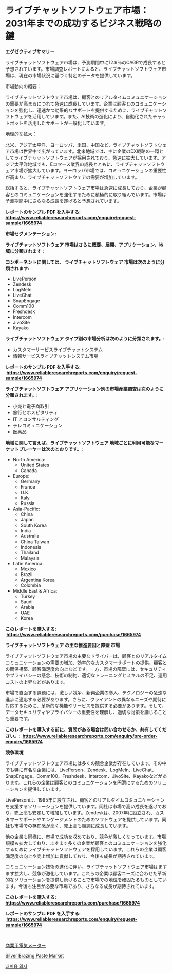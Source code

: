 <p><h1>ライブチャットソフトウェア市場：2031年までの成功するビジネス戦略の鍵</h1></p><p><strong>エグゼクティブサマリー</strong></p>
<p><p>ライブチャットソフトウェア市場は、予測期間中に12.9％のCAGRで成長すると予想されています。市場調査レポートによると、ライブチャットソフトウェア市場は、現在の市場状況に基づく特定のデータを提供しています。</p><p>市場動向の概要：</p><p>ライブチャットソフトウェア市場は、顧客とのリアルタイムコミュニケーションの需要が高まるにつれて急速に成長しています。企業は顧客とのコミュニケーションを強化し、迅速かつ効果的なサポートを提供するために、ライブチャットソフトウェアを活用しています。また、AI技術の進化により、自動化されたチャットボットを活用したサポートが一般化しています。</p><p>地理的な拡大：</p><p>北米、アジア太平洋、ヨーロッパ、米国、中国など、ライブチャットソフトウェア市場は世界中で広がっています。北米地域では、主に企業のDX戦略の一環としてライブチャットソフトウェアが採用されており、急速に拡大しています。アジア太平洋地域でも、Eコマース業界の成長とともに、ライブチャットソフトウェア市場が拡大しています。ヨーロッパ市場では、コミュニケーションの重要性が高まり、ライブチャットソフトウェアの需要が増加しています。</p><p>総括すると、ライブチャットソフトウェア市場は急速に成長しており、企業が顧客とのコミュニケーションを強化するために積極的に取り組んでいます。市場は予測期間中にさらなる成長を遂げると予想されています。</p></p>
<p><strong>レポートのサンプル PDF を入手する: <a href="https://www.reliableresearchreports.com/enquiry/request-sample/1665974">https://www.reliableresearchreports.com/enquiry/request-sample/1665974</a></strong></p>
<p><strong>市場セグメンテーション:</strong></p>
<p><strong> ライブチャットソフトウェア 市場はさらに概要、展開、アプリケーション、地域に分類されます :</strong></p>
<p><strong>コンポーネントに関しては、 ライブチャットソフトウェア 市場は次のように分類されます: &nbsp;</strong></p>
<p><ul><li>LivePerson</li><li>Zendesk</li><li>LogMeIn</li><li>LiveChat</li><li>SnapEngage</li><li>Comm100</li><li>Freshdesk</li><li>Intercom</li><li>JivoSite</li><li>Kayako</li></ul></p>
<p><strong> ライブチャットソフトウェア タイプ別の市場分析は次のように分類されます。:</strong></p>
<p><ul><li>カスタマーサービスライブチャットシステム</li><li>情報サービスライブチャットシステム市場</li></ul></p>
<p><strong>レポートのサンプル PDF を入手する: &nbsp;<a href="https://www.reliableresearchreports.com/enquiry/request-sample/1665974">https://www.reliableresearchreports.com/enquiry/request-sample/1665974</a></strong></p>
<p><strong> ライブチャットソフトウェア アプリケーション別の市場産業調査は次のように分類されます。:</strong></p>
<p><ul><li>小売と電子商取引</li><li>旅行とホスピタリティ</li><li>IT とコンサルティング</li><li>テレコミュニケーション</li><li>医薬品</li></ul></p>
<p><strong>地域に関して言えば、ライブチャットソフトウェア 地域ごとに利用可能なマーケットプレーヤーは次のとおりです。:</strong></p>
<p><ul>
    <li>
        North America:
        <ul>
            <li>United States</li>
            <li>Canada</li>
        </ul>
    </li>
    <li>
        Europe:
        <ul>
            <li>Germany</li>
            <li>France</li>
            <li>U.K.</li>
            <li>Italy</li>
            <li>Russia</li>
        </ul>
    </li>
    <li>
        Asia-Pacific:
        <ul>
            <li>China</li>
            <li>Japan</li>
            <li>South Korea</li>
            <li>India</li>
            <li>Australia</li>
            <li>China Taiwan</li>
            <li>Indonesia</li>
            <li>Thailand</li>
            <li>Malaysia</li>
        </ul>
    </li>
    <li>
        Latin America:
        <ul>
            <li>Mexico</li>
            <li>Brazil</li>
            <li>Argentina Korea</li>
            <li>Colombia</li>
        </ul>
    </li>
    <li>
        Middle East & Africa:
        <ul>
            <li>Turkey</li>
            <li>Saudi</li>
            <li>Arabia</li>
            <li>UAE</li>
            <li>Korea</li>
        </ul>
    </li>
    </ul></p>
<p><strong>このレポートを購入する: &nbsp;<a href="https://www.reliableresearchreports.com/purchase/1665974">https://www.reliableresearchreports.com/purchase/1665974</a></strong></p>
<p><strong>ライブチャットソフトウェア の主な推進要因と障壁 市場</strong></p>
<p><p>ライブチャットソフトウェア市場の主要なドライバーは、顧客とのリアルタイムコミュニケーションの需要の増加、効率的なカスタマーサポートの提供、顧客との関係構築、顧客満足度の向上などです。一方、市場の障壁には、セキュリティやプライバシーの懸念、技術の制約、適切なトレーニングとスキルの不足、運用コストの上昇などがあります。</p><p>市場で直面する課題には、激しい競争、新興企業の参入、テクノロジーの急速な進歩に適応する必要があります。さらに、クライアントの異なるニーズや期待に対応するために、革新的な機能やサービスを提供する必要があります。そして、データセキュリティやプライバシーの重要性を理解し、適切な対策を講じることも重要です。</p></p>
<p><strong>このレポートを購入する前に、質問がある場合は問い合わせるか、共有してください。:&nbsp; <a href="https://www.reliableresearchreports.com/enquiry/pre-order-enquiry/1665974">https://www.reliableresearchreports.com/enquiry/pre-order-enquiry/1665974</a></strong></p>
<p><strong>競争環境</strong></p>
<p><p>ライブチャットソフトウェア市場には多くの競合企業が存在しています。その中でも特に有名な企業には、LivePerson、Zendesk、LogMeIn、LiveChat、SnapEngage、Comm100、Freshdesk、Intercom、JivoSite、Kayakoなどがあります。これらの企業は顧客とのコミュニケーションを円滑にするためのソリューションを提供しています。</p><p>  LivePersonは、1995年に設立され、顧客とのリアルタイムコミュニケーションを支援するソリューションを提供しています。同社は市場で高い成長を遂げており、売上高も安定して増加しています。Zendeskは、2007年に設立され、カスタマーサポートやエンゲージメントのためのソフトウェアを提供しています。同社も市場での存在感が高く、売上高も順調に成長しています。</p><p>  他の企業も同様に、市場で成功を収めており、競争が激しくなっています。市場規模も拡大しており、ますます多くの企業が顧客とのコミュニケーションを強化するためにライブチャットソフトウェアを採用しています。これらの企業は顧客満足度の向上や売上増加に貢献しており、今後も成長が期待されています。</p><p>  コミュニケーション技術の進化に伴い、ライブチャットソフトウェア市場はますます拡大し、競争が激化しています。これらの企業は顧客ニーズに合わせた革新的なソリューションを提供し続けることで市場での地位を確固たるものとしています。今後も注目が必要な市場であり、さらなる成長が期待されています。</p></p>
<p><strong>このレポートを購入する: &nbsp; <a href="https://www.reliableresearchreports.com/purchase/1665974">https://www.reliableresearchreports.com/purchase/1665974</a></strong></p>
<p><strong>レポートのサンプル PDF を入手する: &nbsp;<a href="https://www.reliableresearchreports.com/enquiry/request-sample/1665974">https://www.reliableresearchreports.com/enquiry/request-sample/1665974</a></strong><strong></strong></p>
<p>&nbsp;</p>
<p><p><a href="https://medium.com/@raideochran7856/%E5%95%86%E6%A5%AD%E7%94%A8%E9%9B%BB%E5%8A%9B%E3%83%A1%E3%83%BC%E3%82%BF%E3%83%BC%E5%B8%82%E5%A0%B4%E3%81%AF-%E5%B8%82%E5%A0%B4%E3%82%B7%E3%82%A7%E3%82%A2-%E5%B8%82%E5%A0%B4%E5%8B%95%E5%90%91-%E5%B8%82%E5%A0%B4%E6%88%90%E9%95%B7%E3%81%AB%E9%96%A2%E3%81%99%E3%82%8B%E6%83%85%E5%A0%B1%E3%82%92%E6%8F%90%E4%BE%9B%E3%81%97%E3%81%BE%E3%81%99-ac68ae21e651">商業用電気メーター</a></p><p><a href="https://pretty-mail-caf.notion.site/Silver-Brazing-Paste-Market-Size-and-Examines-its-Market-Scope-with-a-Primary-Focus-on-Growth-Oppo-0db2956eea644d8fa3bd87d8bb6aade8">Silver Brazing Paste Market</a></p><p><a href="https://medium.com/@hugofirst44/2024%EB%85%84%EB%B6%80%ED%84%B0-2031%EB%85%84%EA%B9%8C%EC%A7%80-%EC%98%88%EC%B8%A1%EB%90%9C-%EB%8C%80%ED%94%BC-%EC%9D%98%EC%9E%90-%EC%8B%9C%EC%9E%A5-%ED%8A%B8%EB%A0%8C%EB%93%9C-%EB%B0%8F-%EC%8B%9C%EC%9E%A5-%EB%B6%84%EC%84%9D-7f5e218891da">대피용 의자</a></p></p>